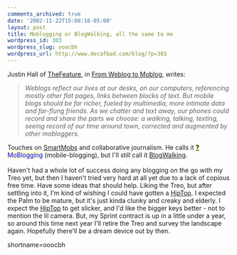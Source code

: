 ```yaml
---
comments_archived: true
date: '2002-11-22T15:08:16-05:00'
layout: post
title: Moblogging or BlogWalking, all the same to me
wordpress_id: 303
wordpress_slug: ooocbh
wordpress_url: http://www.decafbad.com/blog/?p=303
---
```

Justin Hall of <a href="http://www.thefeature.com">TheFeature</a>, in <a href="http://www.thefeature.com/index.jsp?url=article.jsp?pageid=24815">From Weblog to Moblog</a>, writes:<blockquote><i>Weblogs reflect our lives at our desks, on our computers, referencing mostly other flat pages, links between blocks of text. But mobile blogs should be far richer, fueled by multimedia, more intimate data and far-flung friends. As we chatter and text away, our phones could record and share the parts we choose: a walking, talking, texting, seeing record of our time around town, corrected and augmented by other mobloggers.</i></blockquote>Touches on <a href="http://www.decafbad.com/twiki/bin/view/Main/SmartMobs">SmartMobs</a> and collaborative journalism.  He calls it <span style='background : #FFFFCE;'><a href="http://www.decafbad.com/twiki/bin/edit/Main/MoBlogging?topicparent=Main.FilterData"><b>?</b></a><font color="#0000FF">MoBlogging</font></span> (mobile-blogging), but I'll still call it <a href="http://www.decafbad.com/twiki/bin/view/Main/BlogWalking">BlogWalking</a>.
<br /><br />
Haven't had a whole lot of success doing any blogging on the go with my Treo yet, but then I haven't tried very hard at all yet due to a lack of copious free time.  Have some ideas that should help.  Liking the Treo, but after settling into it, I'm kind of wishing I could have gotten a <a href="http://www.decafbad.com/twiki/bin/view/Main/HipTop">HipTop</a>.  I expected the Palm to be mature, but it's just kinda clunky and creaky and elderly.  I expect the <a href="http://www.decafbad.com/twiki/bin/view/Main/HipTop">HipTop</a> to get slicker, and I'd like the bigger keys better - not to mention the lil camera.  But, my Sprint contract is up in a little under a year, so around this time next year I'll retire the Treo and survey the landscape again.  Hopefully there'll be a dream device out by then.
<!--more-->
shortname=ooocbh
